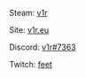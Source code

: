 Steam: [v1r](https://steamcommunity.com/id/ur1/)

Site: [v1r.eu](https://v1r.eu/)

Discord: [v1r#7363](https://discordapp.com/users/258949792506445836)

Twitch: [feet](https://www.twitch.tv/feet)

